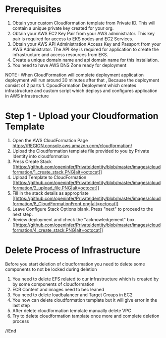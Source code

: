 # Prerequisites 

 1. Obtain your custom Cloudformation template from Private ID. This will contain  a unique private key created for your org.  
 2. Obtain your AWS EC2 Key Pair from your AWS administrator. This key pair is required for access to EKS nodes and EC2 Services.
 3. Obtain your AWS API Administration Access Key and Passport from your AWS Administrator. The API Key is required for application to create the infrastructure and access resources from EKS. 
 4. Create a unique domain name and api domain name for this installation. 
 5. You need to have AWS DNS Zone ready for deployment  

NOTE : When CloudFormation will complete deployment application deployment will run around 30 minutes after that , Because the deployment consist of 2 parts 1. CpoudFormation Deployment which creates infrastructure and custom script  which deploys and configures application in AWS infrastructure  
 


# Step 1 - Upload your Cloudformation Template
1. Open the AWS CloudFormation Page https://REGION.console.aws.amazon.com/cloudformation/ 
2. Upload the Cloudformation template file provided to you by Private Identity into cloudformation 
3. Press Create Stack 
[[https://github.com/openinfer/PrivateIdentity/blob/master/images/cloudformation/1_create_stack.PNG|alt=octocat]]
4. Upload Template to CloudFormation
[[https://github.com/openinfer/PrivateIdentity/blob/master/images/cloudformation/2_upload_file.PNG|alt=octocat]]
5. Fill in the stack details as appropriate 
[[https://github.com/openinfer/PrivateIdentity/blob/master/images/cloudformation/8_CloudFormationFront.png|alt=octocat]]
6. Leave Configure Stack Options blank. Press "next" to proceed to the next step. 
7. Review deployment and check the "acknowledgement" box.
[[https://github.com/openinfer/PrivateIdentity/blob/master/images/cloudformation/4_create_stack.PNG|alt=octocat]]


# Delete Process of Infrastructure  
Before you start deletion of cloudformation  you need to delete some components to not be locked during deletion 
1. You need to delete EFS related to our infrastructure   which is created by by some components of cloudformation  
2. ECR Content and images need to bec leaned  
3. You need to delete loadbalancer and Target Groups in EC2  
4. You now can delete cloudformation template but it will give error in the last step 
5. After delete cloudformation template manually delete VPC  
6. Try to delete cloudformation tamplate once more and complete deletion process 

 
//End